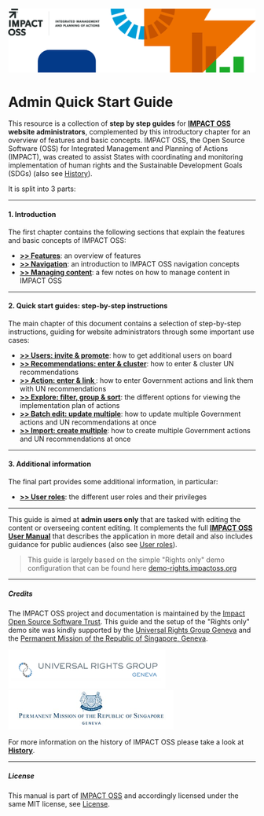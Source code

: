 ![](/assets/header.png)

# Admin Quick Start Guide

This resource is a collection of **step by step guides** for **[IMPACT OSS](https://impactoss.org) website administrators**, complemented by this introductory chapter for an overview of features and basic concepts. IMPACT OSS, the Open Source Software (OSS) for Integrated Management and Planning of Actions (IMPACT), was created to assist States with coordinating and monitoring implementation of human rights and the Sustainable Development Goals (SDGs) (also see [History](/appendix/history.md)).

It is split into 3 parts:

---

#### 1. Introduction

The first chapter contains the following sections that explain the features and basic concepts of IMPACT OSS:

* **[>> Features](/intro/features.md)**: an overview of features
* **[>> Navigation](/intro/navigation.md)**: an introduction to IMPACT OSS navigation concepts
* **[>> Managing content](/intro/management.md)**: a few notes on how to manage content in IMPACT OSS

---

#### 2. Quick start guides: step-by-step instructions

The main chapter of this document contains a selection of step-by-step instructions, guiding for website administrators through some important use cases:

* **[>> Users: invite & promote](/guide/users-admin.md)**: how to get additional users on board
* **[>> Recommendations: enter & cluster](/guide/enter-recommendations.md)**: how to enter & cluster UN recommendations
* **[>> Action: enter & link ](/guide/enter-recommendations.md)**: how to enter Government actions and link them with UN recommendations
* **[>> Explore: filter, group & sort](/guide/explore.md)**: the different options for viewing the implementation plan of actions
* **[>> Batch edit: update multiple](guide/batch-edit.md)**: how to update multiple Government actions and UN recommendations at once
* **[>> Import: create multiple](guide/import.md)**: how to create multiple Government actions and UN recommendations at once

---

#### 3. Additional information

The final part provides some additional information, in particular:

* **[>> User roles](/info/userroles.md)**: the different user roles and their privileges

---

This guide is aimed at **admin users only** that are tasked with editing the content or overseeing content editing. It complements the full **[IMPACT OSS User Manual](https://user-manual.impactoss.org)** that describes the application in more detail and also includes guidance for public audiences (also see [User roles](/info/userroles.md)).

> This guide is largely based on the simple "Rights only" demo configuration that can be found here [demo-rights.impactoss.org](https://demo-rights.impactoss.org)

---

##### Credits

The IMPACT OSS project and documentation is maintained by the [Impact Open Source Software Trust](http://impactoss.org/). This guide and the setup of the "Rights only" demo site was kindly supported by the [Universal Rights Group Geneva](http://www.universal-rights.org/) and the [Permanent Mission of the Republic of Singapore, Geneva](https://www.mfa.gov.sg/content/mfa/overseasmission/geneva.html).

![](/assets/universal-rights-group.png)![](/assets/singapore-mission-geneva.png)

For more information on the history of IMPACT OSS please take a look at [**History**](/appendix/history.md).

---

##### License

This manual is part of [IMPACT OSS](https://github.com/impactoss/impactoss-client) and accordingly licensed under the same MIT license, see [License](LICENSE.md).

